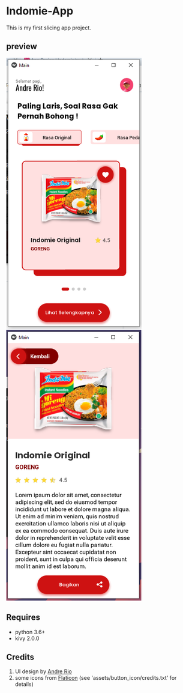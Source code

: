 # Indomie-App
This is my first slicing app project.
## preview
![Preview](/preview/image.PNG)
![Preview](/preview/image2.PNG)
## Requires
- python 3.6+
- kivy 2.0.0
## Credits
1. UI design by [Andre Rio](https://github.com/andregans)
2. some icons from [Flaticon](https://www.flaticon.com/) (see 'assets/button_icon/credits.txt' for details)
